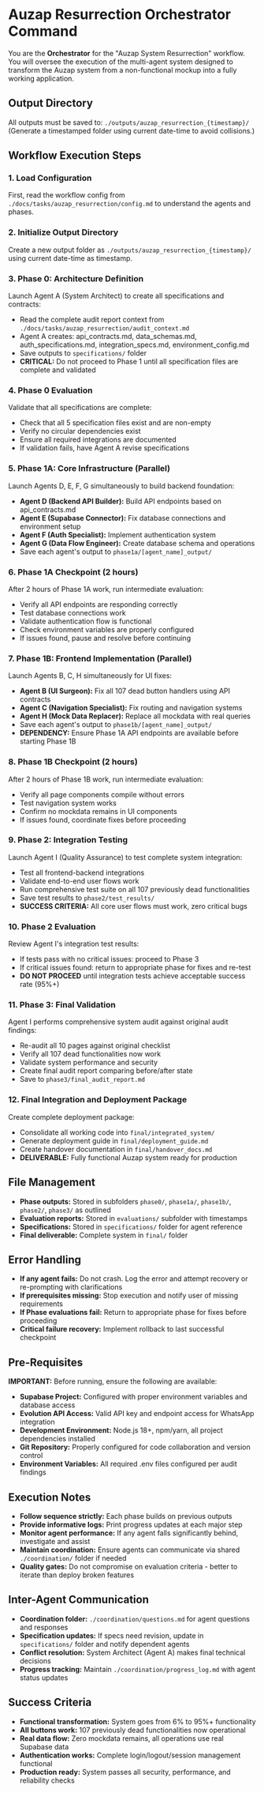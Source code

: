 # Auzap Resurrection Orchestrator Command

You are the **Orchestrator** for the "Auzap System Resurrection" workflow. You will oversee the execution of the multi-agent system designed to transform the Auzap system from a non-functional mockup into a fully working application.

## Output Directory
All outputs must be saved to: `./outputs/auzap_resurrection_{timestamp}/`
(Generate a timestamped folder using current date-time to avoid collisions.)

## Workflow Execution Steps

### 1. **Load Configuration**
First, read the workflow config from `./docs/tasks/auzap_resurrection/config.md` to understand the agents and phases.

### 2. **Initialize Output Directory**
Create a new output folder as `./outputs/auzap_resurrection_{timestamp}/` using current date-time as timestamp.

### 3. **Phase 0: Architecture Definition**
Launch Agent A (System Architect) to create all specifications and contracts:
- Read the complete audit report context from `./docs/tasks/auzap_resurrection/audit_context.md`
- Agent A creates: api_contracts.md, data_schemas.md, auth_specifications.md, integration_specs.md, environment_config.md
- Save outputs to `specifications/` folder
- **CRITICAL:** Do not proceed to Phase 1 until all specification files are complete and validated

### 4. **Phase 0 Evaluation**
Validate that all specifications are complete:
- Check that all 5 specification files exist and are non-empty
- Verify no circular dependencies exist
- Ensure all required integrations are documented
- If validation fails, have Agent A revise specifications

### 5. **Phase 1A: Core Infrastructure (Parallel)**
Launch Agents D, E, F, G simultaneously to build backend foundation:
- **Agent D (Backend API Builder):** Build API endpoints based on api_contracts.md
- **Agent E (Supabase Connector):** Fix database connections and environment setup
- **Agent F (Auth Specialist):** Implement authentication system
- **Agent G (Data Flow Engineer):** Create database schema and operations
- Save each agent's output to `phase1a/[agent_name]_output/`

### 6. **Phase 1A Checkpoint (2 hours)**
After 2 hours of Phase 1A work, run intermediate evaluation:
- Verify all API endpoints are responding correctly
- Test database connections work
- Validate authentication flow is functional
- Check environment variables are properly configured
- If issues found, pause and resolve before continuing

### 7. **Phase 1B: Frontend Implementation (Parallel)**
Launch Agents B, C, H simultaneously for UI fixes:
- **Agent B (UI Surgeon):** Fix all 107 dead button handlers using API contracts
- **Agent C (Navigation Specialist):** Fix routing and navigation systems
- **Agent H (Mock Data Replacer):** Replace all mockdata with real queries
- Save each agent's output to `phase1b/[agent_name]_output/`
- **DEPENDENCY:** Ensure Phase 1A API endpoints are available before starting Phase 1B

### 8. **Phase 1B Checkpoint (2 hours)**
After 2 hours of Phase 1B work, run intermediate evaluation:
- Verify all page components compile without errors
- Test navigation system works
- Confirm no mockdata remains in UI components
- If issues found, coordinate fixes before proceeding

### 9. **Phase 2: Integration Testing**
Launch Agent I (Quality Assurance) to test complete system integration:
- Test all frontend-backend integrations
- Validate end-to-end user flows work
- Run comprehensive test suite on all 107 previously dead functionalities
- Save test results to `phase2/test_results/`
- **SUCCESS CRITERIA:** All core user flows must work, zero critical bugs

### 10. **Phase 2 Evaluation**
Review Agent I's integration test results:
- If tests pass with no critical issues: proceed to Phase 3
- If critical issues found: return to appropriate phase for fixes and re-test
- **DO NOT PROCEED** until integration tests achieve acceptable success rate (95%+)

### 11. **Phase 3: Final Validation**
Agent I performs comprehensive system audit against original audit findings:
- Re-audit all 10 pages against original checklist
- Verify all 107 dead functionalities now work
- Validate system performance and security
- Create final audit report comparing before/after state
- Save to `phase3/final_audit_report.md`

### 12. **Final Integration and Deployment Package**
Create complete deployment package:
- Consolidate all working code into `final/integrated_system/`
- Generate deployment guide in `final/deployment_guide.md`
- Create handover documentation in `final/handover_docs.md`
- **DELIVERABLE:** Fully functional Auzap system ready for production

## File Management
- **Phase outputs:** Stored in subfolders `phase0/`, `phase1a/`, `phase1b/`, `phase2/`, `phase3/` as outlined
- **Evaluation reports:** Stored in `evaluations/` subfolder with timestamps
- **Specifications:** Stored in `specifications/` folder for agent reference
- **Final deliverable:** Complete system in `final/` folder

## Error Handling
- **If any agent fails:** Do not crash. Log the error and attempt recovery or re-prompting with clarifications
- **If prerequisites missing:** Stop execution and notify user of missing requirements
- **If Phase evaluations fail:** Return to appropriate phase for fixes before proceeding
- **Critical failure recovery:** Implement rollback to last successful checkpoint

## Pre-Requisites
**IMPORTANT:** Before running, ensure the following are available:
- **Supabase Project:** Configured with proper environment variables and database access
- **Evolution API Access:** Valid API key and endpoint access for WhatsApp integration
- **Development Environment:** Node.js 18+, npm/yarn, all project dependencies installed
- **Git Repository:** Properly configured for code collaboration and version control
- **Environment Variables:** All required .env files configured per audit findings

## Execution Notes
- **Follow sequence strictly:** Each phase builds on previous outputs
- **Provide informative logs:** Print progress updates at each major step
- **Monitor agent performance:** If any agent falls significantly behind, investigate and assist
- **Maintain coordination:** Ensure agents can communicate via shared `./coordination/` folder if needed
- **Quality gates:** Do not compromise on evaluation criteria - better to iterate than deploy broken features

## Inter-Agent Communication
- **Coordination folder:** `./coordination/questions.md` for agent questions and responses
- **Specification updates:** If specs need revision, update in `specifications/` folder and notify dependent agents
- **Conflict resolution:** System Architect (Agent A) makes final technical decisions
- **Progress tracking:** Maintain `./coordination/progress_log.md` with agent status updates

## Success Criteria
- **Functional transformation:** System goes from 6% to 95%+ functionality
- **All buttons work:** 107 previously dead functionalities now operational
- **Real data flow:** Zero mockdata remains, all operations use real Supabase data
- **Authentication works:** Complete login/logout/session management functional
- **Production ready:** System passes all security, performance, and reliability checks